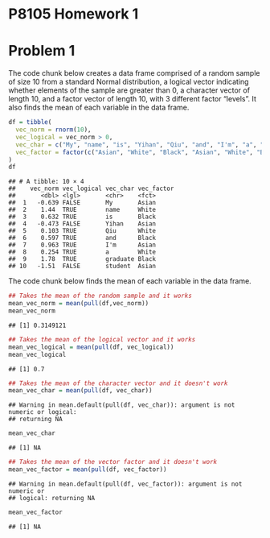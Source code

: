 P8105 Homework 1
================

# Problem 1

The code chunk below creates a data frame comprised of a random sample
of size 10 from a standard Normal distribution, a logical vector
indicating whether elements of the sample are greater than 0, a
character vector of length 10, and a factor vector of length 10, with 3
different factor “levels”. It also finds the mean of each variable in
the data frame.

``` r
df = tibble(
  vec_norm = rnorm(10),
  vec_logical = vec_norm > 0,
  vec_char = c("My", "name", "is", "Yihan", "Qiu", "and", "I'm", "a", "graduate", "student"),
  vec_factor = factor(c("Asian", "White", "Black", "Asian", "White", "Black", "Asian", "White", "Black", "Asian"))
)
df
```

    ## # A tibble: 10 × 4
    ##    vec_norm vec_logical vec_char vec_factor
    ##       <dbl> <lgl>       <chr>    <fct>     
    ##  1   -0.639 FALSE       My       Asian     
    ##  2    1.44  TRUE        name     White     
    ##  3    0.632 TRUE        is       Black     
    ##  4   -0.473 FALSE       Yihan    Asian     
    ##  5    0.103 TRUE        Qiu      White     
    ##  6    0.597 TRUE        and      Black     
    ##  7    0.963 TRUE        I'm      Asian     
    ##  8    0.254 TRUE        a        White     
    ##  9    1.78  TRUE        graduate Black     
    ## 10   -1.51  FALSE       student  Asian

The code chunk below finds the mean of each variable in the data frame.

``` r
## Takes the mean of the random sample and it works
mean_vec_norm = mean(pull(df,vec_norm))
mean_vec_norm
```

    ## [1] 0.3149121

``` r
## Takes the mean of the logical vector and it works
mean_vec_logical = mean(pull(df, vec_logical))
mean_vec_logical
```

    ## [1] 0.7

``` r
## Takes the mean of the character vector and it doesn't work
mean_vec_char = mean(pull(df, vec_char))
```

    ## Warning in mean.default(pull(df, vec_char)): argument is not numeric or logical:
    ## returning NA

``` r
mean_vec_char
```

    ## [1] NA

``` r
## Takes the mean of the vector factor and it doesn't work
mean_vec_factor = mean(pull(df, vec_factor))
```

    ## Warning in mean.default(pull(df, vec_factor)): argument is not numeric or
    ## logical: returning NA

``` r
mean_vec_factor
```

    ## [1] NA
